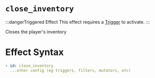 # `close_inventory`
:::dangerTriggered Effect
This effect requires a [Trigger](https://plugins.auxilor.io/effects/all-triggers) to activate.
:::

Closes the player's inventory

# Effect Syntax
```yaml
- id: close_inventory
  ...other config (eg triggers, filters, mutators, etc)
```
